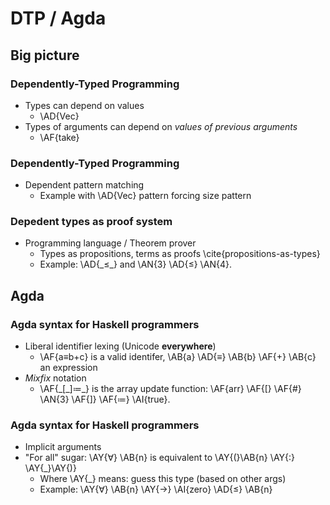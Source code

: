DTP / Agda
==========

Big picture
-----------

### Dependently-Typed Programming ###

  * Types can depend on values
      + \AD{Vec}
  * Types of arguments can depend on _values of previous arguments_
      + \AF{take}

### Dependently-Typed Programming ###

  * Dependent pattern matching
      + Example with \AD{Vec} pattern forcing size pattern

### Depedent types as proof system ###

  * Programming language / Theorem prover
      + Types as propositions, terms as proofs \cite{propositions-as-types}
      + Example: \AD{\_≤\_} and \AN{3} \AD{≤} \AN{4}.


Agda
----

### Agda syntax for Haskell programmers ###

  * Liberal identifier lexing (Unicode **everywhere**)
      + \AF{a≡b+c} is a valid identifer, \AB{a} \AD{≡} \AB{b} \AF{+} \AB{c} an expression
  * _Mixfix_ notation
      + \AF{\_[\_]≔\_} is the array update function: \AF{arr} \AF{[} \AF{\#} \AN{3} \AF{]} \AF{≔} \AI{true}.

### Agda syntax for Haskell programmers ###

  * Implicit arguments
  * "For all" sugar: \AY{∀} \AB{n} is equivalent to \AY{(}\AB{n} \AY{:} \AY{\_}\AY{)}
      + Where \AY{\_} means: guess this type (based on other args)
      + Example: \AY{∀} \AB{n} \AY{→} \AI{zero} \AD{≤} \AB{n}
